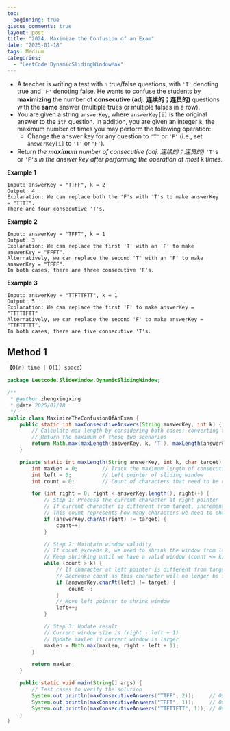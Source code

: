 ```yaml
---
toc:
  beginning: true
giscus_comments: true
layout: post
title: "2024. Maximize the Confusion of an Exam"
date: "2025-01-18"
tags: Medium
categories:
  - "LeetCode DynamicSlidingWindowMax"
---
```




- A teacher is writing a test with `n` true/false questions, with `'T'` denoting true and `'F'` denoting false. He wants to confuse the students by **maximizing** the number of **consecutive (adj. 连续的；连贯的)** questions with the **same** answer (multiple trues or multiple falses in a row).
- You are given a string `answerKey`, where `answerKey[i]` is the original answer to the `ith` question. In addition, you are given an integer `k`, the maximum number of times you may perform the following operation:
  - Change the answer key for any question to `'T'` or `'F'` (i.e., set `answerKey[i]` to `'T'` or `'F'`).
- Return *the **maximum** number of consecutive (adj. 连续的；连贯的)* `'T'`s or `'F'`s *in the answer key after performing the operation at most* `k` *times*.

**Example 1**

```
Input: answerKey = "TTFF", k = 2
Output: 4
Explanation: We can replace both the 'F's with 'T's to make answerKey = "TTTT".
There are four consecutive 'T's.
```

**Example 2**

```
Input: answerKey = "TFFT", k = 1
Output: 3
Explanation: We can replace the first 'T' with an 'F' to make answerKey = "FFFT".
Alternatively, we can replace the second 'T' with an 'F' to make answerKey = "TFFF".
In both cases, there are three consecutive 'F's.
```

**Example 3**

```
Input: answerKey = "TTFTTFTT", k = 1
Output: 5
Explanation: We can replace the first 'F' to make answerKey = "TTTTTFTT"
Alternatively, we can replace the second 'F' to make answerKey = "TTFTTTTT". 
In both cases, there are five consecutive 'T's.
```

## Method 1

```tex
【O(n) time | O(1) space】
```

```java
package Leetcode.SlideWindow.DynamicSlidingWindow;

/**
 * @author zhengxingxing
 * @date 2025/01/18
 */
public class MaximizeTheConfusionOfAnExam {
    public static int maxConsecutiveAnswers(String answerKey, int k) {
        // Calculate max length by considering both cases: converting to 'T' and converting to 'F'
        // Return the maximum of these two scenarios
        return Math.max(maxLength(answerKey, k, 'T'), maxLength(answerKey, k, 'F'));
    }

    private static int maxLength(String answerKey, int k, char target) {
        int maxLen = 0;        // Track the maximum length of consecutive same characters
        int left = 0;          // Left pointer of sliding window
        int count = 0;         // Count of characters that need to be changed in current window

        for (int right = 0; right < answerKey.length(); right++) {
            // Step 1: Process the current character at right pointer
            // If current character is different from target, increment the count
            // This count represents how many characters we need to change in our window
            if (answerKey.charAt(right) != target) {
                count++;
            }

            // Step 2: Maintain window validity
            // If count exceeds k, we need to shrink the window from left
            // Keep shrinking until we have a valid window (count <= k)
            while (count > k) {
                // If character at left pointer is different from target
                // Decrease count as this character will no longer be in our window
                if (answerKey.charAt(left) != target) {
                    count--;
                }
                // Move left pointer to shrink window
                left++;
            }

            // Step 3: Update result
            // Current window size is (right - left + 1)
            // Update maxLen if current window is larger
            maxLen = Math.max(maxLen, right - left + 1);
        }

        return maxLen;
    }

    public static void main(String[] args) {
        // Test cases to verify the solution
        System.out.println(maxConsecutiveAnswers("TTFF", 2));     // Output: 4
        System.out.println(maxConsecutiveAnswers("TFFT", 1));     // Output: 3
        System.out.println(maxConsecutiveAnswers("TTFTTFTT", 1)); // Output: 5
    }
}

```





